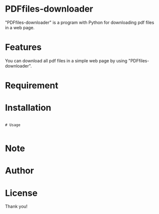 # PDFfiles-downloader

"PDFfiles-downloader" is a program with Python for downloading pdf files in a web page.
 
# Features
 You can download all pdf files in a simple web page by using "PDFfiles-downloader".
 
# Requirement
 


 
# Installation
 

```
 
# Usage
 

```
 
# Note
 

 
# Author
 

 
# License

 
Thank you!
